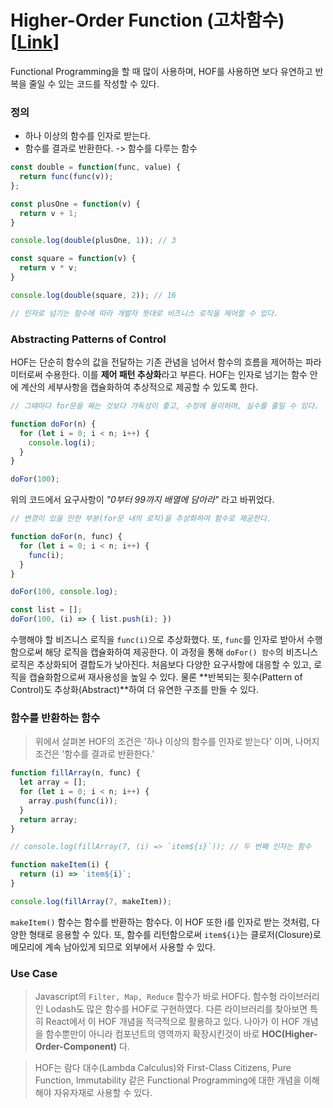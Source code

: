 # Higher-Order Function (고차함수) [[Link](https://dev-momo.tistory.com/entry/HigherOrder-Function-%EC%9D%B4%EB%9E%80-%EB%AC%B4%EC%97%87%EC%9D%B8%EA%B0%80?category=536788)]
Functional Programming을 할 때 많이 사용하며, HOF를 사용하면 보다 유연하고 반복을 줄일 수 있는 코드를 작성할 수 있다.

### 정의
- 하나 이상의 함수를 인자로 받는다.
- 함수를 결과로 반환한다.
-> 함수를 다루는 함수

```javascript
const double = function(func, value) {
  return func(func(v));
};

const plusOne = function(v) {
  return v + 1;
}

console.log(double(plusOne, 1)); // 3

const square = function(v) {
  return v * v;
}

console.log(double(square, 2)); // 16

// 인자로 넘기는 함수에 따라 개발자 뜻대로 비즈니스 로직을 제어할 수 있다.
```


### Abstracting Patterns of Control

HOF는 단순히 함수의 값을 전달하는 기존 관념을 넘어서 함수의 흐름을 제어하는 파라미터로써 수용한다. 
이를 **제어 패턴 추상화**라고 부른다. 
HOF는 인자로 넘기는 함수 안에 계산의 세부사항을 캡슐화하여 추상적으로 제공할 수 있도록 한다.

```javascript
// 그때마다 for문을 짜는 것보다 가독성이 좋고, 수정에 용이하며, 실수를 줄일 수 있다.

function doFor(n) {
  for (let i = 0; i < n; i++) {
    console.log(i);
  }
}

doFor(100);
```

위의 코드에서 요구사항이 *"0부터 99까지 배열에 담아라"* 라고 바뀌었다. 

```javascript
// 변경이 있을 만한 부분(for문 내의 로직)을 추상화하여 함수로 제공한다.

function doFor(n, func) {
  for (let i = 0; i < n; i++) {
    func(i);
  }
}

doFor(100, console.log);

const list = [];
doFor(100, (i) => { list.push(i); })
```

수행해야 할 비즈니스 로직을 `func(i)`으로 추상화했다. 또, `func`를 인자로 받아서 수행함으로써 
해당 로직을 캡슐화하여 제공한다. 이 과정을 통해 `doFor() 함수`의 비즈니스 로직은 추상화되어 결합도가 낮아진다.
처음보다 다양한 요구사항에 대응할 수 있고, 로직을 캡슐화함으로써 재사용성을 높일 수 있다. 
물론 **반복되는 횟수(Pattern of Control)도 추상화(Abstract)**하여 더 유연한 구조를 만들 수 있다.

### 함수를 반환하는 함수

> 위에서 살펴본 HOF의 조건은 '하나 이상의 함수를 인자로 받는다' 이며, 
나머지 조건은 '함수를 결과로 반환한다.'

```javascript
function fillArray(n, func) {
  let array = [];
  for (let i = 0; i < n; i++) {
    array.push(func(i));
  }
  return array;
}

// console.log(fillArray(7, (i) => `item${i}`)); // 두 번째 인자는 함수

function makeItem(i) {
  return (i) => `item${i}`;
}

console.log(fillArray(7, makeItem));
```

`makeItem()` 함수는 함수를 반환하는 함수다. 이 HOF 또한 i를 인자로 받는 것처럼, 다양한 형태로 응용할 수 있다. 
또, 함수를 리턴함으로써 `item${i}`는 클로저(Closure)로 메모리에 계속 남아있게 되므로 외부에서 사용할 수 있다.


### Use Case

> Javascript의 `Filter, Map, Reduce` 함수가 바로 HOF다. 함수형 라이브러리인 Lodash도 많은 함수를 HOF로 구현하였다. 
다른 라이브러리를 찾아보면 특히 React에서 이 HOF 개념을 적극적으로 활용하고 있다. 
나아가 이 HOF 개념을 함수뿐만이 아니라 컴포넌트의 영역까지 확장시킨것이 바로 **HOC(Higher-Order-Component)** 다.

> HOF는 람다 대수(Lambda Calculus)와 First-Class Citizens, Pure Function, Immutability 같은 Functional Programming에 
대한 개념을 이해해야 자유자재로 사용할 수 있다.
